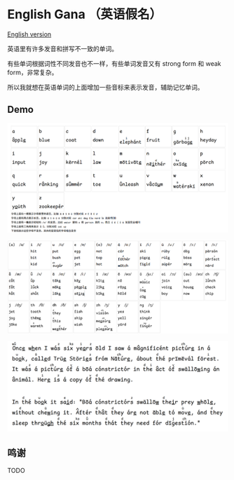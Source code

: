 # English Gana （英语假名）

[English version](./README_en.md)

英语里有许多发音和拼写不一致的单词。

有些单词根据词性不同发音也不一样，有些单词发音又有 strong form 和 weak form，非常复杂。

所以我就想在英语单词的上面增加一些音标来表示发音，辅助记忆单词。

## Demo

![img1](./img1.PNG)

![img2](./img2.PNG)

![img3](./img3.PNG)

## 鸣谢

TODO
